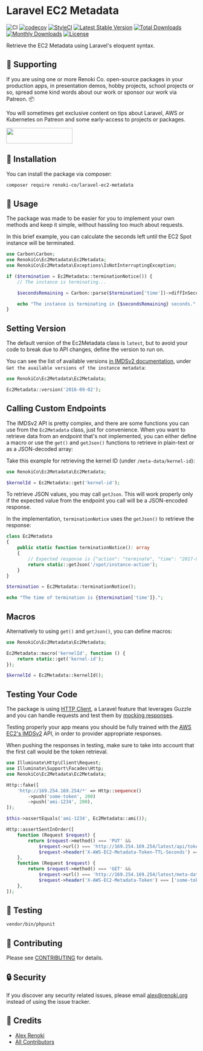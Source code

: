 Laravel EC2 Metadata
====================

![CI](https://github.com/renoki-co/laravel-ec2-metadata/workflows/CI/badge.svg?branch=master)
[![codecov](https://codecov.io/gh/renoki-co/laravel-ec2-metadata/branch/master/graph/badge.svg)](https://codecov.io/gh/renoki-co/laravel-ec2-metadata/branch/master)
[![StyleCI](https://github.styleci.io/repos/404265901/shield?branch=master)](https://github.styleci.io/repos/404265901)
[![Latest Stable Version](https://poser.pugx.org/renoki-co/laravel-ec2-metadata/v/stable)](https://packagist.org/packages/renoki-co/laravel-ec2-metadata)
[![Total Downloads](https://poser.pugx.org/renoki-co/laravel-ec2-metadata/downloads)](https://packagist.org/packages/renoki-co/laravel-ec2-metadata)
[![Monthly Downloads](https://poser.pugx.org/renoki-co/laravel-ec2-metadata/d/monthly)](https://packagist.org/packages/renoki-co/laravel-ec2-metadata)
[![License](https://poser.pugx.org/renoki-co/laravel-ec2-metadata/license)](https://packagist.org/packages/renoki-co/laravel-ec2-metadata)

Retrieve the EC2 Metadata using Laravel's eloquent syntax.

## 🤝 Supporting

If you are using one or more Renoki Co. open-source packages in your production apps, in presentation demos, hobby projects, school projects or so, spread some kind words about our work or sponsor our work via Patreon. 📦

You will sometimes get exclusive content on tips about Laravel, AWS or Kubernetes on Patreon and some early-access to projects or packages.

[<img src="https://c5.patreon.com/external/logo/become_a_patron_button.png" height="41" width="175" />](https://www.patreon.com/bePatron?u=10965171)

## 🚀 Installation

You can install the package via composer:

```bash
composer require renoki-co/laravel-ec2-metadata
```

## 🙌 Usage

The package was made to be easier for you to implement your own methods and keep it simple, without hassling too much about requests.

In this brief example, you can calculate the seconds left until the EC2 Spot instance will be terminated.

```php
use Carbon\Carbon;
use RenokiCo\Ec2Metadata\Ec2Metadata;
use RenokiCo\Ec2Metadata\Exceptions\IsNotInterruptingException;

if ($termination = Ec2Metadata::terminationNotice()) {
    // The instance is terminating...

    $secondsRemaining = Carbon::parse($termination['time'])->diffInSeconds(now());

    echo "The instance is terminating in {$secondsRemaining} seconds.";
}
```

## Setting Version

The default version of the Ec2Metadata class is `latest`, but to avoid your code to break due to API changes, define the version to run on.

You can see the list of available versions [in IMDSv2 documentation](https://docs.aws.amazon.com/AWSEC2/latest/UserGuide/instancedata-data-retrieval.html), under `Get the available versions of the instance metadata`:

```php
use RenokiCo\Ec2Metadata\Ec2Metadata;

Ec2Metadata::version('2016-09-02');
```

## Calling Custom Endpoints

The IMDSv2 API is pretty complex, and there are some functions you can use from the `Ec2Metadata` class, just for convenience. When you want to retrieve data from an endpoint that's not implemented, you can either define a macro or use the `get()` and `getJson()` functions to retrieve in plain-text or as a JSON-decoded array:

Take this example for retrieving the kernel ID (under `/meta-data/kernel-id`):

```php
use RenokiCo\Ec2Metadata\Ec2Metadata;

$kernelId = Ec2Metadata::get('kernel-id');
```

To retrieve JSON values, you may call `getJson`. This will work properly only if the expected value from the endpoint you call will be a JSON-encoded response.

In the implementation, `terminationNotice` uses the `getJson()` to retrieve the response:

```php
class Ec2Metadata
{
    public static function terminationNotice(): array
    {
        // Expected response is {"action": "terminate", "time": "2017-09-18T08:22:00Z"}
        return static::getJson('/spot/instance-action');
    }
}
```

```php
$termination = Ec2Metadata::terminationNotice();

echo "The time of termination is {$termination['time']}.";
```

## Macros

Alternatively to using `get()` and `getJson()`, you can define macros:

```php
use RenokiCo\Ec2Metadata\Ec2Metadata;

Ec2Metadata::macro('kernelId', function () {
    return static::get('kernel-id');
});

$kernelId = Ec2Metadata::kernelId();
```

## Testing Your Code

The package is using [HTTP Client](https://laravel.com/docs/8.x/http-client), a Laravel feature that leverages Guzzle and you can handle requests and test them by [mocking responses](https://laravel.com/docs/8.x/http-client#testing).

Testing properly your app means you should be fully trained with the [AWS EC2's IMDSv2](https://docs.aws.amazon.com/AWSEC2/latest/UserGuide/configuring-instance-metadata-service.html) API, in order to provider appropriate responses.

When pushing the responses in testing, make sure to take into account that the first call would be the token retrieval.

```php
use Illuminate\Http\Client\Request;
use Illuminate\Support\Facades\Http;
use RenokiCo\Ec2Metadata\Ec2Metadata;

Http::fake([
    'http://169.254.169.254/*' => Http::sequence()
        ->push('some-token', 200)
        ->push('ami-1234', 200),
]);

$this->assertEquals('ami-1234', Ec2Metadata::ami());

Http::assertSentInOrder([
    function (Request $request) {
        return $request->method() === 'PUT' &&
            $request->url() === 'http://169.254.169.254/latest/api/token' &&
            $request->header('X-AWS-EC2-Metadata-Token-TTL-Seconds') === ['21600'];
    },
    function (Request $request) {
        return $request->method() === 'GET' &&
            $request->url() === 'http://169.254.169.254/latest/meta-data/ami-id' &&
            $request->header('X-AWS-EC2-Metadata-Token') === ['some-token'];
    },
]);
```

## 🐛 Testing

``` bash
vendor/bin/phpunit
```

## 🤝 Contributing

Please see [CONTRIBUTING](CONTRIBUTING.md) for details.

## 🔒  Security

If you discover any security related issues, please email alex@renoki.org instead of using the issue tracker.

## 🎉 Credits

- [Alex Renoki](https://github.com/rennokki)
- [All Contributors](../../contributors)
